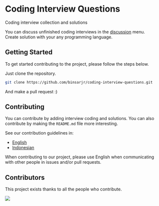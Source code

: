 # Coding Interview Questions
Coding interview collection and solutions

You can discuss unfinished coding interviews in the [discussion](https://github.com/binsarjr/coding-interview-questions/discussions) menu. Create solution with your any programming language.

## Getting Started

To get started contributing to the project, please follow the steps below.

Just clone the repository.

```bash
git clone https://github.com/binsarjr/coding-interview-questions.git
```

And make a pull request :)

## Contributing
You can contribute by adding interview coding and solutions. You can also contribute by making the `README.md` file more interesting.

See our contribution guidelines in:

- [English](CONTRIBUTING.md)
- [Indonesian](CONTRIBUTING_ID.md)

When contributing to our project, please use English when communicating with other people in issues and/or pull requests.

## Contributors
This project exists thanks to all the people who contribute.

[![](https://contributors-img.web.app/image?repo=binsarjr/coding-interview-questions)](https://github.com/binsarjr/coding-interview-questions/graphs/contributors)
